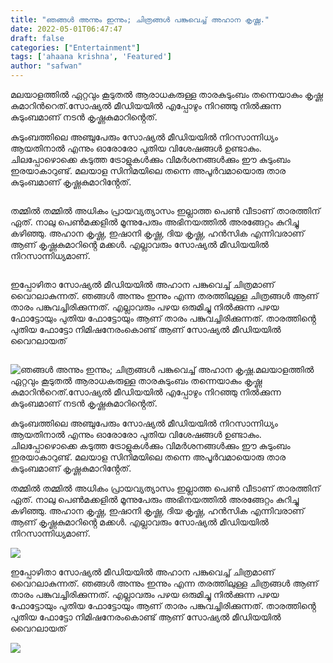 ```yaml
---
title: "ഞങ്ങൾ അന്നും ഇന്നും; ചിത്രങ്ങൾ പങ്കുവെച്ച് അഹാന കൃഷ്ണ."
date: 2022-05-01T06:47:47
draft: false
categories: ["Entertainment"]
tags: ['ahaana krishna', 'Featured']
author: "safwan"
---
```


<!-- wp:paragraph -->
<p>മലയാളത്തിൽ ഏറ്റവും കൂടുതൽ ആരാധകരുള്ള താരകുടുംബം തന്നെയാകും കൃഷ്ണ കുമാറിൻറെത്.സോഷ്യൽ മീഡിയയിൽ എപ്പോഴും നിറഞ്ഞു നിൽക്കുന്ന കുടുംബമാണ് നടൻ കൃഷ്ണകുമാറിൻ്റെത്.</p>
<!-- /wp:paragraph -->

<!-- wp:paragraph -->
<p>കുടുംബത്തിലെ അഞ്ചുപേരും സോഷ്യൽ മീഡിയയിൽ നിറസാന്നിധ്യം ആയതിനാൽ എന്നും ഓരോരോ പുതിയ വിശേഷങ്ങൾ ഉണ്ടാകും. ചിലപ്പോഴൊക്കെ കടുത്ത ട്രോളുകൾക്കും വിമർശനങ്ങൾക്കും ഈ കുടുംബം ഇരയാകാറുണ്ട്. മലയാള സിനിമയിലെ തന്നെ അപൂർവമായൊരു താര കുടുംബമാണ് കൃഷ്ണകുമാറിൻ്റേത്.</p>
<!-- /wp:paragraph -->

<!-- wp:image {"id":332095,"sizeSlug":"large"} -->
<figure class="wp-block-image size-large"><img src="https://cdn.boolokam.com/articles/2022/05/IMG_20220501_121552_542-885x1024.jpg" alt="" class="wp-image-332095"/></figure>
<!-- /wp:image -->

<!-- wp:paragraph -->
<p>തമ്മിൽ തമ്മിൽ അധികം പ്രായവ്യത്യാസം ഇല്ലാത്ത പെൺ വീടാണ് താരത്തിന് ഏത്. നാലു പെൺമക്കളിൽ മൂന്നുപേരും അഭിനയത്തിൽ അരങ്ങേറ്റം കുറിച്ചു കഴിഞ്ഞു. അഹാന കൃഷ്ണ, ഇഷാനി കൃഷ്ണ, ദിയ കൃഷ്ണ, ഹൻസിക എന്നിവരാണ് ആണ് കൃഷ്ണകുമാറിൻ്റെ മക്കൾ. എല്ലാവരും സോഷ്യൽ മീഡിയയിൽ നിറസാന്നിധ്യമാണ്.</p>
<!-- /wp:paragraph -->

<!-- wp:image {"id":332096,"sizeSlug":"large"} -->
<figure class="wp-block-image size-large"><img src="https://cdn.boolokam.com/articles/2022/05/IMG_20220501_121550_634-1024x926.jpg" alt="" class="wp-image-332096"/></figure>
<!-- /wp:image -->

<!-- wp:paragraph -->
<p>ഇപ്പോഴിതാ സോഷ്യൽ മീഡിയയിൽ അഹാന പങ്കുവെച്ച് ചിത്രമാണ് വൈറലാകുന്നത്. ഞങ്ങൾ അന്നും ഇന്നും എന്ന തരത്തിലുള്ള ചിത്രങ്ങൾ ആണ് താരം പങ്കുവച്ചിരിക്കുന്നത്. എല്ലാവരും പഴയ ഒരുമിച്ചു നിൽക്കുന്ന പഴയ ഫോട്ടോയും പുതിയ ഫോട്ടോയും ആണ് താരം പങ്കുവച്ചിരിക്കുന്നത്. താരത്തിൻ്റെ പുതിയ ഫോട്ടോ നിമിഷനേരംകൊണ്ട് ആണ് സോഷ്യൽ മീഡിയയിൽ വൈറലായത്</p>
<!-- /wp:paragraph -->

<!-- wp:image {"id":332098,"sizeSlug":"large"} -->
<figure class="wp-block-image size-large"><img src="https://cdn.boolokam.com/articles/2022/05/IMG_20220501_121544_896-897x1024.jpg" alt="" class="wp-image-332098"/></figure>
<!-- /wp:image -->


![ഞങ്ങൾ അന്നും ഇന്നും; ചിത്രങ്ങൾ പങ്കുവെച്ച് അഹാന കൃഷ്ണ.](https://cdn.boolokam.com/articles/2022/05/IMG_20220501_121552_542-885x1024.jpg)മലയാളത്തിൽ ഏറ്റവും കൂടുതൽ ആരാധകരുള്ള താരകുടുംബം തന്നെയാകും കൃഷ്ണ കുമാറിൻറെത്.സോഷ്യൽ മീഡിയയിൽ എപ്പോഴും നിറഞ്ഞു നിൽക്കുന്ന കുടുംബമാണ് നടൻ കൃഷ്ണകുമാറിൻ്റെത്.

കുടുംബത്തിലെ അഞ്ചുപേരും സോഷ്യൽ മീഡിയയിൽ നിറസാന്നിധ്യം ആയതിനാൽ എന്നും ഓരോരോ പുതിയ വിശേഷങ്ങൾ ഉണ്ടാകും. ചിലപ്പോഴൊക്കെ കടുത്ത ട്രോളുകൾക്കും വിമർശനങ്ങൾക്കും ഈ കുടുംബം ഇരയാകാറുണ്ട്. മലയാള സിനിമയിലെ തന്നെ അപൂർവമായൊരു താര കുടുംബമാണ് കൃഷ്ണകുമാറിൻ്റേത്.

തമ്മിൽ തമ്മിൽ അധികം പ്രായവ്യത്യാസം ഇല്ലാത്ത പെൺ വീടാണ് താരത്തിന് ഏത്. നാലു പെൺമക്കളിൽ മൂന്നുപേരും അഭിനയത്തിൽ അരങ്ങേറ്റം കുറിച്ചു കഴിഞ്ഞു. അഹാന കൃഷ്ണ, ഇഷാനി കൃഷ്ണ, ദിയ കൃഷ്ണ, ഹൻസിക എന്നിവരാണ് ആണ് കൃഷ്ണകുമാറിൻ്റെ മക്കൾ. എല്ലാവരും സോഷ്യൽ മീഡിയയിൽ നിറസാന്നിധ്യമാണ്.

![](https://cdn.boolokam.com/articles/2022/05/IMG_20220501_121550_634-1024x926.jpg)

ഇപ്പോഴിതാ സോഷ്യൽ മീഡിയയിൽ അഹാന പങ്കുവെച്ച് ചിത്രമാണ് വൈറലാകുന്നത്. ഞങ്ങൾ അന്നും ഇന്നും എന്ന തരത്തിലുള്ള ചിത്രങ്ങൾ ആണ് താരം പങ്കുവച്ചിരിക്കുന്നത്. എല്ലാവരും പഴയ ഒരുമിച്ചു നിൽക്കുന്ന പഴയ ഫോട്ടോയും പുതിയ ഫോട്ടോയും ആണ് താരം പങ്കുവച്ചിരിക്കുന്നത്. താരത്തിൻ്റെ പുതിയ ഫോട്ടോ നിമിഷനേരംകൊണ്ട് ആണ് സോഷ്യൽ മീഡിയയിൽ വൈറലായത്

![](https://cdn.boolokam.com/articles/2022/05/IMG_20220501_121544_896-897x1024.jpg)
